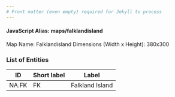 ```yaml
---
# Front matter (even empty) required for Jekyll to process
---
```


#### JavaScript Alias: maps/falklandisland

Map Name: Falklandisland
Dimensions (Width x Height): 380x300





### List of Entities

ID | Short label | Label
---|---|---|
NA.FK|FK|Falkland Island


